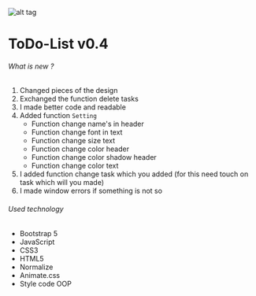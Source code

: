 ![alt tag](https://i.yapx.cc/SqeFO.png)

# ToDo-List v0.4 

###### What is new ?

1. Changed pieces of the design
2. Exchanged the function delete tasks 
3. I made better code and readable 
4. Added function `Setting` 
    - Function change name's in header 
    - Function change font in text 
    - Function change size text
    - Function change color header
    - Function change color shadow header
    - Function change color text
5. I added function change task which you added (for this need touch on task which will you made)
6. I made window errors if something is not so


###### Used technology

- Bootstrap 5 
- JavaScript
- CSS3
- HTML5
- Normalize
- Animate.css 
- Style code OOP
